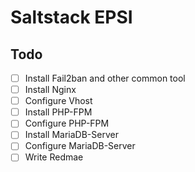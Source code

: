 # Saltstack EPSI

## Todo 
- [ ] Install Fail2ban and other common tool
- [ ] Install Nginx
- [ ] Configure Vhost
- [ ] Install PHP-FPM
- [ ] Configure PHP-FPM
- [ ] Install MariaDB-Server
- [ ] Configure MariaDB-Server
- [ ] Write Redmae
